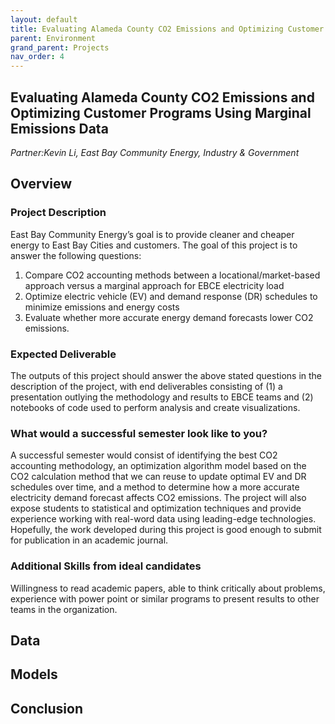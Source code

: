 ```yaml
---
layout: default
title: Evaluating Alameda County CO2 Emissions and Optimizing Customer Programs Using Marginal Emissions Data 
parent: Environment
grand_parent: Projects 
nav_order: 4
---
```



## Evaluating Alameda County CO2 Emissions and Optimizing Customer Programs Using Marginal Emissions Data 
*Partner:Kevin Li, East Bay Community Energy, Industry & Government*

## Overview
### Project Description
East Bay Community Energy’s goal is to provide cleaner and cheaper energy to East Bay Cities and customers. The goal of this project is to answer the following questions: 
1. Compare CO2 accounting methods between a locational/market-based approach versus a marginal approach for EBCE electricity load 
1. Optimize electric vehicle (EV) and demand response (DR) schedules to minimize emissions and energy costs 
1. Evaluate whether more accurate energy demand forecasts lower CO2 emissions.
### Expected Deliverable
The outputs of this project should answer the above stated questions in the description of the project, with end deliverables consisting of (1) a presentation outlying the methodology and results to EBCE teams and (2) notebooks of code used to perform analysis and create visualizations. 
### What would a successful semester look like to you?
A successful semester would consist of identifying the best CO2 accounting methodology, an optimization algorithm model based on the CO2 calculation method that we can reuse to update optimal EV and DR schedules over time, and a method to determine how a more accurate electricity demand forecast affects CO2 emissions. The project will also expose students to statistical and optimization techniques and provide experience working with real-word data using leading-edge technologies. Hopefully, the work developed during this project is good enough to submit for publication in an academic journal.
### Additional Skills from ideal candidates
Willingness to read academic papers, able to think critically about problems, experience with power point or similar programs to present results to other teams in the organization.

## Data

## Models

## Conclusion


```python

```
